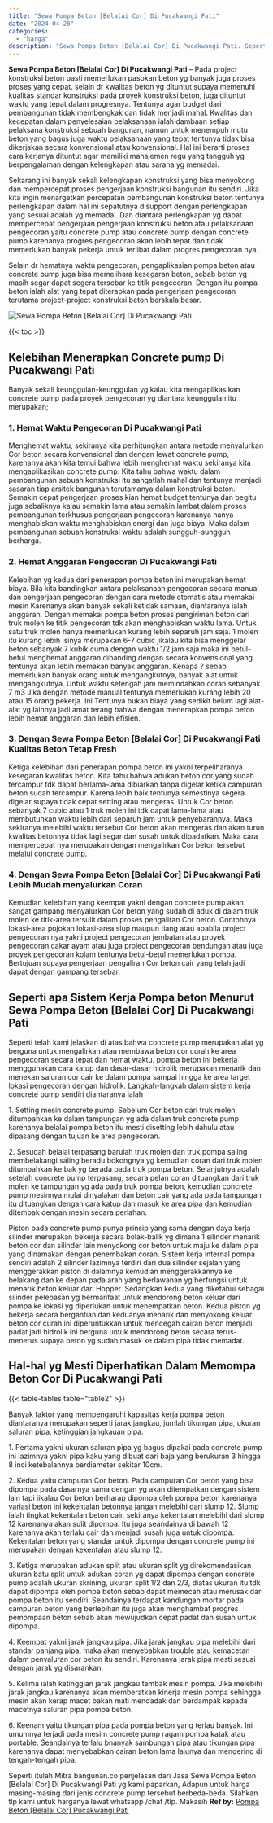 ```yaml
---
title: "Sewa Pompa Beton [Belalai Cor] Di Pucakwangi Pati"
date: "2024-04-28"
categories: 
  - "harga"
description: "Sewa Pompa Beton [Belalai Cor] Di Pucakwangi Pati. Seperti itulah Mitra bangunan.co penjelasan dari Jasa Sewa Pompa Beton [Belalai Cor] Di Pucakwangi Pati..."
---
```


**Sewa Pompa Beton \[Belalai Cor\] Di Pucakwangi Pati** – Pada project konstruksi beton pasti memerlukan pasokan beton yg banyak juga proses proses yang cepat. selain dr kwalitas beton yg dituntut supaya memenuhi kualitas standar konstruksi pada proyek konstruksi beton, juga dituntut waktu yang tepat dalam progresnya. Tentunya agar budget dari pembangunan tidak membengkak dan tidak menjadi mahal. Kwalitas dan kecepatan dalam penyelesaian pelaksanaan ialah dambaan setiap pelaksana konstruksi sebuah bangunan, namun untuk menempuh mutu beton yang bagus juga waktu pelaksanaan yang tepat tentunya tidak bisa dikerjakan secara konvensional atau konvensional. Hal ini berarti proses cara kerjanya dituntut agar memiliki manajemen regu yang tangguh yg berpengalaman dengan kelengkapan atau sarana yg memadai.

Sekarang ini banyak sekali kelengkapan konstruksi yang bisa menyokong dan mempercepat proses pengerjaan konstruksi bangunan itu sendiri. Jika kita ingin menargetkan percepatan pembangunan konstruksi beton tentunya perlengkapan dalam hal ini sepatutnya disupport dengan perlengkapan yang sesuai adalah yg memadai. Dan diantara perlengkapan yg dapat mempercepat pengerjaan pengerjaan konstruksi beton atau pelaksanaan pengecoran yaitu concrete pump atau concrete pump dengan concrete pump karenanya progres pengecoran akan lebih tepat dan tidak memerlukan banyak pekerja untuk terlibat dalam progres pengecoran nya.

Selain dr hematnya waktu pengecoran, pengaplikasian pompa beton atau concrete pump juga bisa memelihara kesegaran beton, sebab beton yg masih segar dapat segera tersebar ke titik pengecoran. Dengan itu pompa beton ialah alat yang tepat diterapkan pada pengerjaan pengecoran terutama project-project konstruksi beton berskala besar.

![Sewa Pompa Beton [Belalai Cor] Di Pucakwangi Pati](/images/sewa-concrete-pump-12.png)

{{< toc >}}

## Kelebihan Menerapkan Concrete pump Di Pucakwangi Pati

Banyak sekali keunggulan-keunggulan yg kalau kita mengaplikasikan concrete pump pada proyek pengecoran yg diantara keunggulan itu merupakan;

### 1\. Hemat Waktu Pengecoran Di Pucakwangi Pati

Menghemat waktu, sekiranya kita perhitungkan antara metode menyalurkan Cor beton secara konvensional dan dengan lewat concrete pump, karenanya akan kita temui bahwa lebih menghemat waktu sekiranya kita mengaplikasikan concrete pump. Kita tahu bahwa waktu dalam pembangunan sebuah konstruksi itu sangatlah mahal dan tentunya menjadi sasaran tiap arsitek bangunan terutamanya dalam konstruksi beton. Semakin cepat pengerjaan proses kian hemat budget tentunya dan begitu juga sebaliknya kalau semakin lama atau semakin lambat dalam proses pembangunan terkhusus pengerjaan pengecoran karenanya hanya menghabiskan waktu menghabiskan energi dan juga biaya. Maka dalam pembangunan sebuah konstruksi waktu adalah sungguh-sungguh berharga.

### 2\. Hemat Anggaran Pengecoran Di Pucakwangi Pati

Kelebihan yg kedua dari penerapan pompa beton ini merupakan hemat biaya. Bila kita bandingkan antara pelaksanaan pengecoran secara manual dan pengerjaan pengecoran dengan cara metode otomatis atau memakai mesin Karenanya akan banyak sekali ketidak samaan, diantaranya ialah anggaran. Dengan memakai pompa beton proses pengiriman beton dari truk molen ke titik pengecoran tdk akan menghabiskan waktu lama. Untuk satu truk molen hanya memerlukan kurang lebih separuh jam saja. 1 molen itu kurang lebih isinya merupakan 6-7 cubic jikalau kita bisa menggelar beton sebanyak 7 kubik cuma dengan waktu 1/2 jam saja maka ini betul-betul menghemat anggaran dibanding dengan secara konvensional yang tentunya akan lebih memakan banyak anggaran. Kenapa ? sebab memerlukan banyak orang untuk mengangkutnya, banyak alat untuk mengangkutnya. Untuk waktu setengah jam memindahkan coran sebanyak 7 m3 Jika dengan metode manual tentunya memerlukan kurang lebih 20 atau 15 orang pekerja. Ini Tentunya bukan biaya yang sedikit belum lagi alat-alat yg lainnya jadi amat terang bahwa dengan menerapkan pompa beton lebih hemat anggaran dan lebih efisien.

### 3\. Dengan Sewa Pompa Beton \[Belalai Cor\] Di Pucakwangi Pati Kualitas Beton Tetap Fresh

Ketiga kelebihan dari penerapan pompa beton ini yakni terpeliharanya kesegaran kwalitas beton. Kita tahu bahwa adukan beton cor yang sudah tercampur tdk dapat berlama-lama dibiarkan tanpa digelar ketika campuran beton sudah tercampur. Karena lebih baik tentunya semestinya segera digelar supaya tidak cepat setting atau mengeras. Untuk Cor beton sebanyak 7 cubic atau 1 truk molen ini tdk dapat lama-lama atau membutuhkan waktu lebih dari separuh jam untuk penyebarannya. Maka sekiranya melebihi waktu tersebut Cor beton akan mengeras dan akan turun kwalitas betonnya tidak lagi segar dan susah untuk dipadatkan. Maka cara mempercepat nya merupakan dengan mengalirkan Cor beton tersebut melalui concrete pump.

### 4\. Dengan Sewa Pompa Beton \[Belalai Cor\] Di Pucakwangi Pati Lebih Mudah menyalurkan Coran

Kemudian kelebihan yang keempat yakni dengan concrete pump akan sangat gampang menyalurkan Cor beton yang sudah di aduk di dalam truk molen ke titik-area tersulit dalam proses pengaliran Cor beton. Contohnya lokasi-area pojokan lokasi-area slup maupun tiang atau apabila project pengecoran nya yakni project pengecoran jembatan atau proyek pengecoran cakar ayam atau juga project pengecoran bendungan atau juga proyek pengecoran kolam tentunya betul-betul memerlukan pompa. Bertujuan supaya pengerjaan pengaliran Cor beton cair yang telah jadi dapat dengan gampang tersebar.

## Seperti apa Sistem Kerja Pompa beton Menurut Sewa Pompa Beton \[Belalai Cor\] Di Pucakwangi Pati

Seperti telah kami jelaskan di atas bahwa concrete pump merupakan alat yg berguna untuk mengalirkan atau membawa beton cor curah ke area pengecoran secara tepat dan hemat waktu. pompa beton ini bekerja menggunakan cara katup dan dasar-dasar hidrolik merupakan menarik dan menekan saluran cor cair ke dalam pompa sampai hingga ke area target lokasi pengecoran dengan hidrolik. Langkah-langkah dalam sistem kerja concrete pump sendiri diantaranya ialah

1\. Setting mesin concrete pump. Sebelum Cor beton dari truk molen ditumpahkan ke dalam tampungan yg ada dalam truk concrete pump karenanya belalai pompa beton itu mesti disetting lebih dahulu atau dipasang dengan tujuan ke area pengecoran.

2\. Sesudah belalai terpasang barulah truk molen dan truk pompa saling membelakangi saling beradu bokongnya yg kemudian coran dari truk molen ditumpahkan ke bak yg berada pada truk pompa beton. Selanjutnya adalah setelah concrete pump terpasang, secara pelan coran dituangkan dari truk molen ke tampungan yg ada pada truk pompa beton, kemudian concrete pump mesinnya mulai dinyalakan dan beton cair yang ada pada tampungan itu dituangkan dengan cara katup dan masuk ke area pipa dan kemudian ditembak dengan mesin secara perlahan.

Piston pada concrete pump punya prinsip yang sama dengan daya kerja silinder merupakan bekerja secara bolak-balik yg dimana 1 silinder menarik beton cor dan silinder lain menyokong cor beton untuk maju ke dalam pipa yang dinamakan dengan penembakan coran. Sistem kerja internal pompa sendiri adalah 2 silinder lazimnya terdiri dari dua silinder sejalan yang menggerakkan piston di dalamnya kemudian menggerakkannya ke belakang dan ke depan pada arah yang berlawanan yg berfungsi untuk menarik beton keluar dari Hopper. Sedangkan kedua yang diketahui sebagai silinder pelepasan yg bermanfaat untuk mendorong beton keluar dari pompa ke lokasi yg diperlukan untuk menempatkan beton. Kedua piston yg bekerja secara bergantian dan keduanya menarik dan menyokong keluar beton cor curah ini diperuntukkan untuk mencegah cairan beton menjadi padat jadi hidrolik ini berguna untuk mendorong beton secara terus-menerus supaya beton yg sudah masuk ke dalam pipa tidak memadat.

## Hal-hal yg Mesti Diperhatikan Dalam Memompa Beton Cor Di Pucakwangi Pati

{{< table-tables table="table2" >}}

Banyak faktor yang mempengaruhi kapasitas kerja pompa beton diantaranya merupakan seperti jarak jangkau, jumlah tikungan pipa, ukuran saluran pipa, ketinggian jangkauan pipa.

1\. Pertama yakni ukuran saluran pipa yg bagus dipakai pada concrete pump ini lazimnya yakni pipa kaku yang dibuat dari baja yang berukuran 3 hingga 8 inci ketebalannya berdiameter sekitar 10cm.

2\. Kedua yaitu campuran Cor beton. Pada campuran Cor beton yang bisa dipompa pada dasarnya sama dengan yg akan ditempatkan dengan sistem lain tapi jikalau Cor beton berharap dipompa oleh pompa beton karenanya variasi beton ini kekentalan betonnya jangan melebihi dari slump 12. Slump ialah tingkat kekentalan beton cair, sekiranya kekentalan melebihi dari slump 12 karenanya akan sulit dipompa. Itu juga seandainya di bawah 12 karenanya akan terlalu cair dan menjadi susah juga untuk dipompa. Kekentalan beton yang standar untuk dipompa dengan concrete pump ini merupakan dengan kekentalan atau slump 12.

3\. Ketiga merupakan adukan split atau ukuran split yg direkomendasikan ukuran batu split untuk adukan coran yg dapat dipompa dengan concrete pump adalah ukuran skrining, ukuran split 1/2 dan 2/3, diatas ukuran itu tdk dapat dipompa oleh pompa beton sebab dapat memecah atau merusak dari pompa beton itu sendiri. Seandainya terdapat kandungan mortar pada campuran beton yang berlebihan itu juga akan menghambat progres pemompaan beton sebab akan mewujudkan cepat padat dan susah untuk dipompa.

4\. Keempat yakni jarak jangkau pipa. Jika jarak jangkau pipa melebihi dari standar panjang pipa, maka akan menyebabkan trouble atau kemacetan dalam penyaluran cor beton itu sendiri. Karenanya jarak pipa mesti sesuai dengan jarak yg disarankan.

5\. Kelima ialah ketinggian jarak jangkau tembak mesin pompa. Jika melebihi jarak jangkau karenanya akan memberatkan kinerja mesin pompa sehingga mesin akan kerap macet bakan mati mendadak dan berdampak kepada macetnya saluran pipa pompa beton.

6\. Keenam yaitu tikungan pipa pada pompa beton yang terlau banyak. Ini umumnya terjadi pada mesim concrete pump ragam pompa katak atau portable. Seandainya terlalu bnanyak sambungan pipa atau tikungan pipa karenanya dapat menyebabkan cairan beton lama lajunya dan mengering di tengah-tengah pipa.

Seperti itulah Mitra bangunan.co penjelasan dari Jasa Sewa Pompa Beton \[Belalai Cor\] Di Pucakwangi Pati yg kami paparkan, Adapun untuk harga masing-masing dari jenis concrete pump tersebut berbeda-beda. Silahkan tlp kami untuk harganya lewat whatsapp /chat /tlp. Makasih
**Ref by:** [Pompa Beton [Belalai Cor] Pucakwangi Pati](https://id.wikipedia.org/wiki/Pompa)
